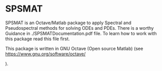 # SPSMAT
SPSMAT is an Octave/Matlab package to apply Spectral and Pseudospectral methods for solving ODEs and PDEs.
There is a worthy Guidance in ./SPSMATDocumentation.pdf file. To learn how to work with this package read this file first. 


This package is written in GNU Octave (Open source Matlab) (see https://www.gnu.org/software/octave/

).
